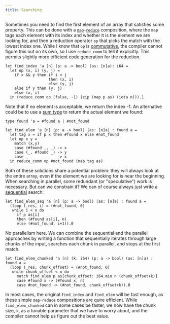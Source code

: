 ```yaml
---
title: Searching
---
```


Sometimes you need to find the first element of an array that
satisfies some property.  This can be done with a
[`map`](basic-parallelism.html)-[`reduce`](scan-reduce.html)
composition, where the `map` tags each element with its index and
whether it is the element we are looking for, and then a reduction
operator `op` that picks the match with the lowest index one.
While I know that `op` is
[commutative](https://en.wikipedia.org/wiki/Commutative_property),
the compiler cannot figure this out on its own, so I use
`reduce_comm` to tell it explicitly.  This permits slightly more
efficient code generation for the reduction.

```futhark
let find_index 'a [n] (p: a -> bool) (as: [n]a): i64 =
  let op (x, i) (y, j) =
    if x && y then if i < j
                   then (x, i)
                   else (y, j)
    else if y then (y, j)
    else (x, i)
  in (reduce_comm op (false, -1) (zip (map p as) (iota n))).1
```

Note that if no element is acceptable, we return the index -1.  An
alternative could be to use a [sum type](sum-types.html) to return
the actual element we found:

```futhark
type found 'a = #found a | #not_found

let find_elem 'a [n] (p: a -> bool) (as: [n]a) : found a =
  let tag x = if p x then #found x else #not_found
  let op x y =
    match (x,y)
    case (#found _, _) -> x
    case (_, #found _) -> y
    case _             -> x
  in reduce_comm op #not_found (map tag as)
```

Both of these solutions share a potential problem: they will always
look at the entire array, even if the element we are looking for is
near the beginning.  When searching in parallel, some redundant (or
"speculative") work is necessary.  But can we constrain it?  We can
of course always just write a [sequential](loops.html) search:

```futhark
let find_elem_seq 'a [n] (p: a -> bool) (as: [n]a) : found a =
  (loop (_res, i) = (#not_found, 0)
   while i < n do
     if p as[i]
     then (#found as[i], n)
     else (#not_found, i+1)).0
```

No parallelism here.  We can combine the sequential and the
parallel approaches by writing a function that sequentially
iterates through large chunks of the input, searches each chunk in
parallel, and stops at the first match.

```futhark
let find_elem_chunked 'a [n] (k: i64) (p: a -> bool) (as: [n]a) : found a =
  (loop (_res, chunk_offset) = (#not_found, 0)
   while chunk_offset < n do
     match find_elem p as[chunk_offset: i64.min n (chunk_offset+k)]
     case #found x -> (#found x, n)
     case #not_found -> (#not_found, chunk_offset+k)).0
```

In most cases, the original `find_index` and `find_elem` will be
fast enough, as these simple `map`-`reduce` compositions are quire
efficient.  While `find_elem_chunked` can in some cases be faster,
we now have the chunk size, `k`, as a tunable parameter that we
have to worry about, and the compiler cannot help us figure out the
best value.
